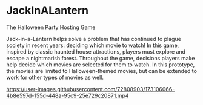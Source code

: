 # JackInALantern
The Halloween Party Hosting Game

Jack-in-a-Lantern helps solve a problem that has continued to plague society in recent years: deciding which movie to watch! In this game, inspired by classic haunted house attractions, players must explore and escape a nightmarish forest. Throughout the game, decisions players make help decide which movies are selected for them to watch. In this prototype, the movies are limited to Halloween-themed movies, but can be extended to work for other types of movies as well.


https://user-images.githubusercontent.com/72808903/173106066-4b8e597d-155d-448a-95c9-25e729c20871.mp4

